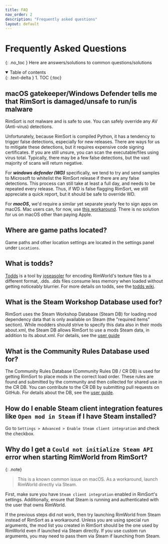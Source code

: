 ```yaml
---
title: FAQ
nav_order: 2
description: "Frequently asked questions"
layout: default
---
```

# Frequently Asked Questions
{: .no_toc }
Here are answers/solutions to common questions/solutions

<details open markdown="block">
  <summary>
    Table of contents
  </summary>
  {: .text-delta }
1. TOC
{:toc}
</details>


## macOS gatekeeper/Windows Defender tells me that RimSort is damaged/unsafe to run/is malware

RimSort is not malware and is safe to use. You can safely override any AV (Anti-virus) detections.

Unfortunately, because RimSort is compiled Python, it has a tendency to trigger false detections, especially for new releases. There are ways for us to mitigate these detections, but it requires expensive code signing certificates. If you are still unsure, you can scan the executable/files using virus total. Typically, there may be a few false detections, but the vast majority of scans will return negative.

For **_windows defender (WD)_** specifically, we tend to try and send samples to Microsoft to whitelist the RimSort release if there are any false detections. This process can still take at least a full day, and needs to be repeated every release. Thus, if WD is false flagging RimSort, we still appreciate a quick report, but it should be safe to override WD. 

For **_macOS_,** we'd require a similar yet separate yearly fee to sign apps on macOS. Mac users can, for now, use [this workaround](https://github.com/RimSort/RimSort/wiki/User-Guide#macos). There is no solution for us on macOS other than paying Apple.

## Where are game paths located?

Game paths and other location settings are located in the settings panel under `Locations`.

## What is todds?

[Todds](https://github.com/todds-encoder/todds) is a tool by [joseasoler](https://github.com/joseasoler) for encoding RimWorld's texture files to a different format, .dds. .dds files consume less memory when loaded without getting noticeably blurrier. For more details on todds, see the [todds wiki](https://github.com/todds-encoder/todds/wiki).

## What is the Steam Workshop Database used for?

RimSort uses the Steam Workshop Database (Steam DB) for loading mod dependency data that is only available on Steam (the "required items" section). While modders should strive to specify this data also in their mods about.xml, the Steam DB allows RimSort to use a mods Steam data, in addition to its about.xml. For details, see the [user guide](user-guide/databases)

## What is the Community Rules Database used for?

The Community Rules Database (Community Rules DB / CR DB) is used for getting RimSort to place mods in the correct load order. These rules are found and submitted by the community and then collected for shared use in the CR DB. You can contribute to the CR DB by submitting pull requests on GitHub. For details about the DB, see the [user guide](user-guide/databases).

## How do I enable Steam client integration features like `Open mod in Steam` if I have Steam installed?

Go to `Settings > Advanced > Enable Steam client integration` and check the checkbox.

## Why do I get a `Could not initialize Steam API` error when starting RimWorld from RimSort?

{: .note}
> This is a known common issue on macOS. As a workaround, launch RimWorld directly via Steam.

First, make sure you have `Steam client integration` enabled in RimSort's settings. Additionally, ensure that Steam is running and authenticated with the user that owns RimWorld.

If the previous steps did not work, then try launching RimWorld from Steam instead of RimSort as a workaround. Unless you are using special run arguments, the mod list you created in RimSort should be the one used by RimWorld even if launched via Steam directly. If you use custom run arguments, you may need to pass them via Steam if launching from Steam. 
